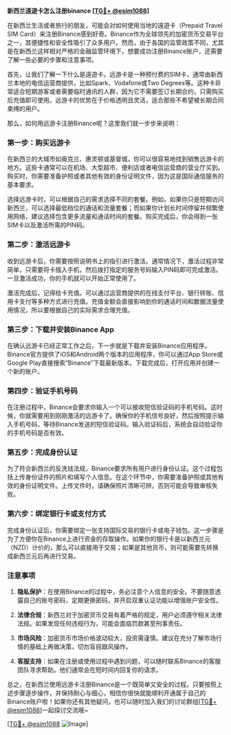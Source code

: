 **新西兰遠遊卡怎么注册binance [[TG💪+ @esim1088](https://t.me/s/esim1088)]**

在新西兰生活或者旅行的朋友，可能会对如何使用当地的遠遊卡（Prepaid Travel SIM Card）来注册Binance感到好奇。Binance作为全球领先的加密货币交易平台之一，其便捷性和安全性吸引了众多用户。然而，由于各国的监管政策不同，尤其是在新西兰这样相对严格的金融监管环境下，想要成功注册Binance账户，还需要了解一些必要的步骤和注意事项。

首先，让我们了解一下什么是遠遊卡。远游卡是一种预付费的SIM卡，通常由新西兰本地的电信运营商提供，比如Spark、Vodafone或Two Degrees等。这种卡非常适合短期游客或者需要临时通讯的人群，因为它不需要签订长期合约，只需购买后充值即可使用。远游卡的优势在于价格透明且灵活，适合那些不希望被长期合同束缚的用户。

那么，如何用远游卡注册Binance呢？这里我们就一步步来说明：

### 第一步：购买远游卡

在新西兰的大城市如奥克兰、惠灵顿或基督城，你可以很容易地找到销售远游卡的地方。这些卡通常可以在机场、大型超市、便利店或者电信运营商的营业厅买到。购买时，你需要准备护照或者其他有效的身份证明文件，因为这是国际通信服务的基本要求。

选择远游卡时，可以根据自己的需求选择不同的套餐。例如，如果你只是短期访问新西兰，可以选择最低档位的通话和流量套餐；而如果你计划长时间停留并频繁使用网络，建议选择包含更多流量和通话时间的套餐。购买完成后，你会得到一张SIM卡以及激活所需的PIN码。

### 第二步：激活远游卡

收到远游卡后，你需要按照说明书上的指引进行激活。通常情况下，激活过程非常简单，只需要将卡插入手机，然后拨打指定的服务号码输入PIN码即可完成激活。一旦激活成功，你的手机就可以开始正常使用了。

激活完成后，记得给卡充值。可以通过运营商提供的在线支付平台、银行转账、信用卡支付等多种方式进行充值。充值金额会直接影响到你的通话时间和数据流量使用情况，所以要根据自己的实际需求合理充值。

### 第三步：下载并安装Binance App

在确认远游卡已经正常工作之后，下一步就是下载并安装Binance应用程序。Binance官方提供了iOS和Android两个版本的应用程序，你可以通过App Store或Google Play直接搜索“Binance”下载最新版本。下载完成后，打开应用并创建一个新的账户。

### 第四步：验证手机号码

在注册过程中，Binance会要求你输入一个可以接收短信验证码的手机号码。这时候，你就需要用到刚刚激活的远游卡了。确保你的手机信号良好，然后按照提示输入手机号码，等待Binance发送的短信验证码。输入验证码后，系统会自动验证你的手机号码是否有效。

### 第五步：完成身份认证

为了符合新西兰的反洗钱法规，Binance要求所有用户进行身份认证。这个过程包括上传身份证件的照片和填写个人信息。在这个环节中，你需要准备护照或其他有效的身份证明文件。上传文件时，请确保照片清晰可辨，否则可能会导致审核失败。

### 第六步：绑定银行卡或支付方式

完成身份认证后，你需要绑定一张支持国际交易的银行卡或电子钱包。这一步骤是为了方便你在Binance上进行资金的存取操作。如果你的银行卡是以新西兰元（NZD）计价的，那么可以直接用于交易；如果是其他货币，则可能需要先转换成新西兰元后再进行交易。

### 注意事项

1. **隐私保护**：在使用Binance的过程中，务必注意个人信息的安全。不要随意透露自己的账号密码，定期更换密码，并开启双重认证功能以增强账户安全性。
   
2. **法律合规**：新西兰对于加密货币交易有着严格的规定，用户必须遵守相关法律法规。如果发现任何违规行为，可能会面临罚款甚至刑事责任。

3. **市场风险**：加密货币市场价格波动较大，投资需谨慎。建议在充分了解市场行情的基础上再做决策，切勿盲目跟风操作。

4. **客服支持**：如果在注册或使用过程中遇到问题，可以随时联系Binance的客服团队寻求帮助。他们通常会在短时间内回复你的请求。

总之，在新西兰使用远游卡注册Binance是一个既简单又安全的过程。只要按照上述步骤逐步操作，并保持耐心与细心，相信你很快就能顺利开通属于自己的Binance账户啦！如果你还有其他疑问，也可以随时加入我们的讨论群组[[TG💪+ @esim1088](https://t.me/s/esim1088)]一起探讨交流哦~

[[TG💪+ @esim1088](https://t.me/s/esim1088) ![Image](https://i.postimg.cc/4NQfJmqS/Snipaste-2025-05-13-00-14-12.png)]